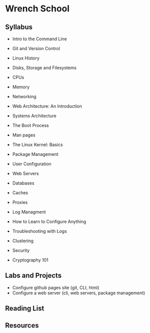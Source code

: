 # Wrench School

## Syllabus
- Intro to the Command Line
- Git and Version Control

- Linux History 
- Disks, Storage and Filesystems
- CPUs
- Memory
- Networking
- Web Architecture: An Introduction
- Systems Architecture
- The Boot Process


- Man pages

- The Linux Kernel: Basics
- Package Management
- User Configuration
- Web Servers
- Databases
- Caches
- Proxies
- Log Managment

- How to Learn to Configure Anything

- Troubleshooting with Logs

- Clustering
- Security 
- Cryptography 101

## Labs and Projects
- Configure github pages site (git, CLI, html)
- Configure a web server (cli, web servers, package management)

## Reading List

## Resources
